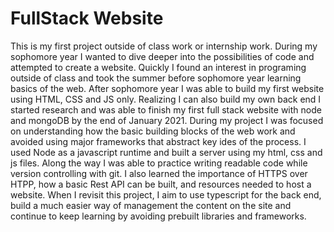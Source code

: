 # FullStack Website
This is my first project outside of class work or internship work. During my sophomore year I wanted to dive deeper into the possibilities of code and attempted to create a website. Quickly I found an interest in programing outside of class and took the summer before sophomore year learning basics of the web. After sophomore year I was able to build my first website using HTML, CSS and JS only. Realizing I can also build my own back end I started research and was able to finish my first full stack website with node and mongoDB by the end of January 2021. During my project I was focused on understanding how the basic building blocks of the web work and avoided using major frameworks that abstract key ides of the process. I used Node as a javascript runtime and built a server using my html, css and js files. Along the way I was able to practice writing readable code while version controlling with git. I also learned the importance of HTTPS over HTPP, how a basic Rest API can be built, and resources needed to host a website. When I revisit this project, I aim to use typescript for the back end, build a much easier way of management the content on the site and continue to keep learning by avoiding prebuilt libraries and frameworks.